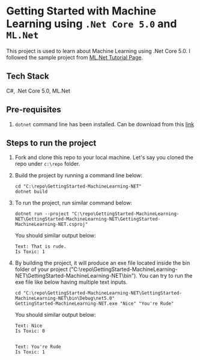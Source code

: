 # Getting Started with Machine Learning using `.Net Core 5.0` and `ML.Net`

This project is used to learn about Machine Learning using .Net Core 5.0. I followed the sample project from [ML.Net Tutorial Page](https://dotnet.microsoft.com/learn/ml-dotnet/get-started-tutorial/intro).

## Tech Stack

C#, .Net Core 5.0, ML.Net

## Pre-requisites

1. `dotnet` command line has been installed. Can be download from this [link](https://dotnet.microsoft.com/download/dotnet/5.0)

## Steps to run the project

1. Fork and clone this repo to your local machine. Let's say you cloned the repo under `c:\repo` folder.
2. Build the project by running a command line below:

    ```shell
    cd "C:\repo\GettingStarted-MachineLearning-NET"
    dotnet build
    ```

3. To run the project, run similar command below:

    ```shell
    dotnet run --project "C:\repo\GettingStarted-MachineLearning-NET\GettingStarted-MachineLearning-NET\GettingStarted-MachineLearning-NET.csproj"
    ```

    You should similar output below:

    ```text
    Text: That is rude.
    Is Toxic: 1
    ```

4. By building the project, it will produce an exe file located inside the bin folder of your project ("C:\repo\GettingStarted-MachineLearning-NET\GettingStarted-MachineLearning-NET\bin"). You can try to run the exe file like below having multiple text inputs.

    ```shell
    cd "C:\repo\GettingStarted-MachineLearning-NET\GettingStarted-MachineLearning-NET\bin\Debug\net5.0"
    GettingStarted-MachineLearning-NET.exe "Nice" "You're Rude"
    ```

    You should similar output below:

    ```text
    Text: Nice
    Is Toxic: 0


    Text: You're Rude
    Is Toxic: 1
    ```
